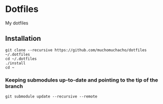 # Dotfiles

My dotfiles

## Installation

    git clone --recursive https://github.com/muchomuchacho/dotfiles ~/.dotfiles
    cd ~/.dotfiles
    ./install
    cd ~

### Keeping submodules up-to-date and pointing to the tip of the branch

    git submodule update --recursive --remote
